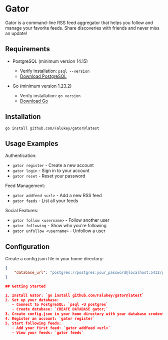 # Gator

Gator is a command-line RSS feed aggregator that helps you follow and manage your favorite feeds. Share discoveries with friends and never miss an update!

## Requirements

- PostgreSQL (minimum version 14.15)
  - Verify installation: `psql --version`
  - [Download PostgreSQL](https://www.postgresql.org/download/)

- Go (minimum version 1.23.2)
  - Verify installation: `go version`
  - [Download Go](https://go.dev/dl/)


## Installation
`go install github.com/Falukey/gator@latest`

## Usage Examples

Authentication:
- `gator register` - Create a new account
- `gator login` - Sign in to your account
- `gator reset` - Reset your password

Feed Management:
- `gator addfeed <url>` - Add a new RSS feed
- `gator feeds` - List all your feeds

Social Features:
- `gator follow <username>` - Follow another user
- `gator following` - Show who you're following
- `gator unfollow <username>` - Unfollow a user

## Configuration

Create a config.json file in your home directory:

```json
{
    "database_url": "postgres://postgres:your_password@localhost:5432/gator"
}

## Getting Started

1. Install Gator: `go install github.com/Falukey/gator@latest`
2. Set up your database:
   - Connect to PostgreSQL: `psql -U postgres`
   - Create database: `CREATE DATABASE gator;`
3. Create config.json in your home directory with your database credentials
4. Register an account: `gator register`
5. Start following feeds:
   - Add your first feed: `gator addfeed <url>`
   - View your feeds: `gator feeds`

